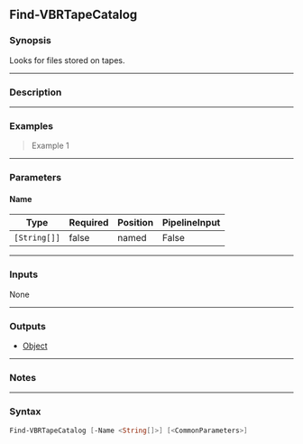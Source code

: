 Find-VBRTapeCatalog
-------------------

### Synopsis
Looks for files stored on tapes.

---

### Description

---

### Examples
> Example 1

---

### Parameters
#### **Name**

|Type        |Required|Position|PipelineInput|
|------------|--------|--------|-------------|
|`[String[]]`|false   |named   |False        |

---

### Inputs
None

---

### Outputs
* [Object](https://learn.microsoft.com/en-us/dotnet/api/System.Object)

---

### Notes

---

### Syntax
```PowerShell
Find-VBRTapeCatalog [-Name <String[]>] [<CommonParameters>]
```
